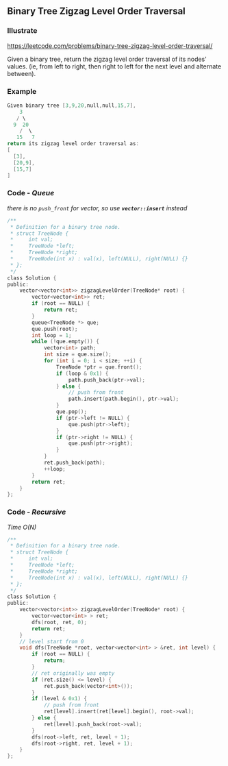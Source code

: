## Binary Tree Zigzag Level Order Traversal
### Illustrate
<https://leetcode.com/problems/binary-tree-zigzag-level-order-traversal/>

Given a binary tree, return the zigzag level order traversal of its nodes' values. (ie, from left to right, then right to left for the next level and alternate between).

### Example
```c
Given binary tree [3,9,20,null,null,15,7],
    3
   / \
  9  20
    /  \
   15   7
return its zigzag level order traversal as:
[
  [3],
  [20,9],
  [15,7]
]
```

### Code - _Queue_

_there is no `push_front` for vector, so use **`vector::insert`** instead_

```c
/**
 * Definition for a binary tree node.
 * struct TreeNode {
 *     int val;
 *     TreeNode *left;
 *     TreeNode *right;
 *     TreeNode(int x) : val(x), left(NULL), right(NULL) {}
 * };
 */
class Solution {
public:
    vector<vector<int>> zigzagLevelOrder(TreeNode* root) {
        vector<vector<int>> ret;
        if (root == NULL) {
            return ret;
        }
        queue<TreeNode *> que;
        que.push(root);
        int loop = 1;
        while (!que.empty()) {
            vector<int> path;
            int size = que.size();
            for (int i = 0; i < size; ++i) {
                TreeNode *ptr = que.front();
                if (loop & 0x1) {
                    path.push_back(ptr->val);
                } else {
                    // push from front
                    path.insert(path.begin(), ptr->val);
                }
                que.pop();
                if (ptr->left != NULL) {
                    que.push(ptr->left);
                }
                if (ptr->right != NULL) {
                    que.push(ptr->right);
                }
            }
            ret.push_back(path);
            ++loop;
        }
        return ret;
    }
};
```

### Code - _Recursive_

_Time O(N)_

```c
/**
 * Definition for a binary tree node.
 * struct TreeNode {
 *     int val;
 *     TreeNode *left;
 *     TreeNode *right;
 *     TreeNode(int x) : val(x), left(NULL), right(NULL) {}
 * };
 */
class Solution {
public:
    vector<vector<int>> zigzagLevelOrder(TreeNode* root) {
        vector<vector<int> > ret;
        dfs(root, ret, 0);
        return ret;
    }
    // level start from 0
    void dfs(TreeNode *root, vector<vector<int> > &ret, int level) {
        if (root == NULL) {
            return;
        }
        // ret originally was empty
        if (ret.size() <= level) {
            ret.push_back(vector<int>());
        }
        if (level & 0x1) {
            // push from front
            ret[level].insert(ret[level].begin(), root->val);
        } else {
            ret[level].push_back(root->val);
        }
        dfs(root->left, ret, level + 1);
        dfs(root->right, ret, level + 1);
    }
};
```
